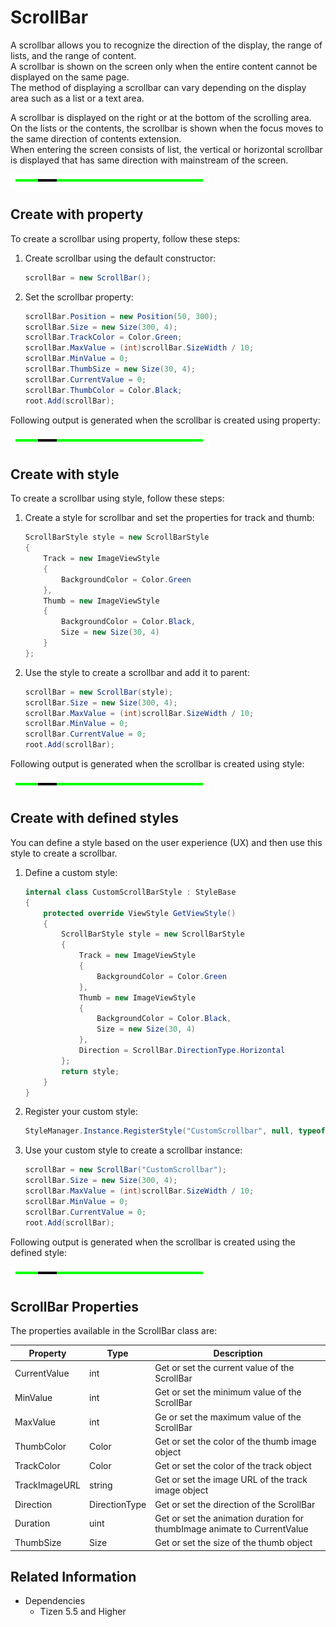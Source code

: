 # ScrollBar

A scrollbar allows you to recognize the direction of the display, the range of lists, and the range of content.  
A scrollbar is shown on the screen only when the entire content cannot be displayed on the same page.  
The method of displaying a scrollbar can vary depending on the display area such as a list or a text area.

A scrollbar is displayed on the right or at the bottom of the scrolling area.  
On the lists or the contents, the scrollbar is shown when the focus moves to the same direction of contents extension.  
When entering the screen consists of list, the vertical or horizontal scrollbar is displayed that has same direction with mainstream of the screen.

![CreateWithProperties](./media/scrollbar_properties.PNG)

## Create with property

To create a scrollbar using property, follow these steps:

1. Create scrollbar using the default constructor:

    ```cs
    scrollBar = new ScrollBar();
    ```

2. Set the scrollbar property:

    ```cs
    scrollBar.Position = new Position(50, 300);
    scrollBar.Size = new Size(300, 4);
    scrollBar.TrackColor = Color.Green;
    scrollBar.MaxValue = (int)scrollBar.SizeWidth / 10;
    scrollBar.MinValue = 0;
    scrollBar.ThumbSize = new Size(30, 4);
    scrollBar.CurrentValue = 0;
    scrollBar.ThumbColor = Color.Black;
    root.Add(scrollBar);
    ```

Following output is generated when the scrollbar is created using property:

![CreateWithProperties](./media/scrollbar_properties.PNG)

## Create with style

To create a scrollbar using style, follow these steps:

1. Create a style for scrollbar and set the properties for track and thumb:

    ```cs
    ScrollBarStyle style = new ScrollBarStyle
    {
        Track = new ImageViewStyle
        {
            BackgroundColor = Color.Green
        },
        Thumb = new ImageViewStyle
        {
            BackgroundColor = Color.Black,
            Size = new Size(30, 4)
        }
    };
    ```

2. Use the style to create a scrollbar and add it to parent:

    ```cs
    scrollBar = new ScrollBar(style);
    scrollBar.Size = new Size(300, 4);
    scrollBar.MaxValue = (int)scrollBar.SizeWidth / 10;
    scrollBar.MinValue = 0;
    scrollBar.CurrentValue = 0;
    root.Add(scrollBar);
    ```

Following output is generated when the scrollbar is created using style:

![CreateWithProperties](./media/scrollbar_properties.PNG)

## Create with defined styles

You can define a style based on the user experience (UX) and then use this style to create a scrollbar.

1. Define a custom style:

    ```cs
    internal class CustomScrollBarStyle : StyleBase
    {
        protected override ViewStyle GetViewStyle()
        {
            ScrollBarStyle style = new ScrollBarStyle
            {
                Track = new ImageViewStyle
                {
                    BackgroundColor = Color.Green
                },
                Thumb = new ImageViewStyle
                {
                    BackgroundColor = Color.Black,
                    Size = new Size(30, 4)
                },
                Direction = ScrollBar.DirectionType.Horizontal
            };
            return style;
        }
    }
    ```

2. Register your custom style:

    ```cs
    StyleManager.Instance.RegisterStyle("CustomScrollbar", null, typeof(YourNameSpace.CustomScrollBarStyle));
    ```

3. Use your custom style to create a scrollbar instance:

    ```cs
    scrollBar = new ScrollBar("CustomScrollbar");
    scrollBar.Size = new Size(300, 4);
    scrollBar.MaxValue = (int)scrollBar.SizeWidth / 10;
    scrollBar.MinValue = 0;
    scrollBar.CurrentValue = 0;
    root.Add(scrollBar);
    ```

Following output is generated when the scrollbar is created using the defined style:

![CreateWithProperties](./media/scrollbar_properties.PNG)

## ScrollBar Properties

The properties available in the ScrollBar class are:

| Property  | Type | Description
| ------------ | ------------ | ------------ |
| CurrentValue | int | Get or set the current value of the ScrollBar |
| MinValue | int | Get or set the minimum value of the ScrollBar |
| MaxValue | int | Ge or set the maximum value of the ScrollBar |
| ThumbColor | Color | Get or set the color of the thumb image object |
| TrackColor | Color | Get or set the color of the track object |
| TrackImageURL | string | Get or set the image URL of the track image object |
| Direction | DirectionType | Get or set the direction of the ScrollBar |
| Duration | uint | Get or set the animation duration for thumbImage animate to CurrentValue|
| ThumbSize | Size | Get or set the size of the thumb object |

## Related Information

- Dependencies
  -   Tizen 5.5 and Higher